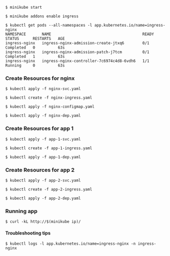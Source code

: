 
```shell
$ minikube start
```

```shell
$ minikube addons enable ingress
```

```shell
$ kubectl get pods --all-namespaces -l app.kubernetes.io/name=ingress-nginx
NAMESPACE       NAME                                        READY   STATUS      RESTARTS   AGE
ingress-nginx   ingress-nginx-admission-create-jtxq6        0/1     Completed   0          63s
ingress-nginx   ingress-nginx-admission-patch-j7tcm         0/1     Completed   1          63s
ingress-nginx   ingress-nginx-controller-7c6974c4d8-6vdh6   1/1     Running     0          63s
```

### Create Resources for nginx

```shell
$ kubectl apply -f nginx-svc.yaml
```

```shell
$ kubectl create -f nginx-ingress.yaml
```

```shell
$ kubectl apply -f nginx-configmap.yaml
```

```shell
$ kubectl apply -f nginx-dep.yaml
```


### Create Resources for app 1

```shell
$ kubectl apply -f app-1-svc.yaml
```

```shell
$ kubectl create -f app-1-ingress.yaml
```


```shell
$ kubectl apply -f app-1-dep.yaml
```


### Create Resources for app 2

```shell
$ kubectl apply -f app-2-svc.yaml
```

```shell
$ kubectl create -f app-2-ingress.yaml
```


```shell
$ kubectl apply -f app-2-dep.yaml
```

### Running app
```shell
$ curl -kL http://$(minikube ip)/
```


#### Troubleshooting tips

```shell
$ kubectl logs -l app.kubernetes.io/name=ingress-nginx -n ingress-nginx
```